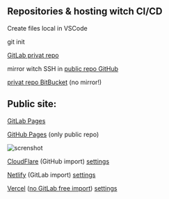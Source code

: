 ## Repositories & hosting witch CI/CD

Create files local in VSCode

git init

[GitLab privat repo](https://gitlab.com/ErrorHorror/test)

mirror witch SSH in [public repo GitHub](https://github.com/NikosColev/ErrorHorror)

[privat repo BitBucket](https://bitbucket.org/WoogieNC/test/src/master/) (no mirror!)

## Public site:

[GitLab Pages](https://errorhorror.gitlab.io/test/)

[GitHub Pages](https://nikoscolev.github.io/ErrorHorror/) (only public repo)

![screnshot](https://i.imgur.com/vxqgqJq.png)

[CloudFlare](https://errorhorror.pages.dev/) (GitHub import) [settings](https://dash.cloudflare.com/425b2190485a5d1be13936835bfbad22/pages/view/errorhorror)

[Netlify](https://errorhorror.netlify.app/) (GitLab import) [settings](https://app.netlify.com/sites/errorhorror/overview)

[Vercel](https://errorhorror.vercel.app/) ([no GitLab free import](https://i.imgur.com/HIX1ipY.png)) [settings](https://vercel.com/nikoscolev/errorhorror)











